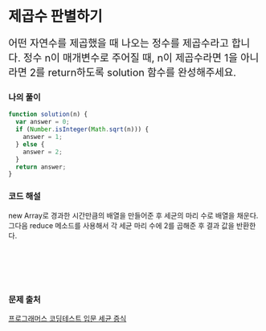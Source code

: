 # 제곱수 판별하기

<p style='font-size: 20px'>어떤 자연수를 제곱했을 때 나오는 정수를 제곱수라고 합니다. 정수 n이 매개변수로 주어질 때, n이 제곱수라면 1을 아니라면 2를 return하도록 solution 함수를 완성해주세요.</p>

### 나의 풀이

```javascript
function solution(n) {
  var answer = 0;
  if (Number.isInteger(Math.sqrt(n))) {
    answer = 1;
  } else {
    answer = 2;
  }
  return answer;
}
```

### 코드 해설

new Array로 경과한 시간만큼의 배열을 만들어준 후 세균의 마리 수로 배열을 채운다.
그다음 reduce 메소드를 사용해서 각 세균 마리 수에 2를 곱해준 후 결과 값을 반환한다.

<br />
<br />
<br />
<br />

### 문제 출처

<a href='https://school.programmers.co.kr/learn/courses/30/lessons/120910'>프로그래머스 코딩테스트 입문 세균 증식</a>
